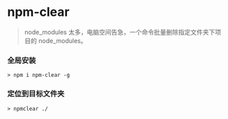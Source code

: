 # npm-clear
> node_modules 太多，电脑空间告急，一个命令批量删除指定文件夹下项目的 node_modules。

### 全局安装
```
> npm i npm-clear -g
```
### 定位到目标文件夹

```
> npmclear ./
```
